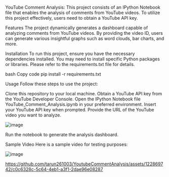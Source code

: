 YouTube Comment Analysis:
This project consists of an IPython Notebook file that enables the analysis of comments from YouTube videos. To utilize this project effectively, users need to obtain a YouTube API key.

Features
The project dynamically generates a dashboard capable of analyzing comments from YouTube videos. By providing the video ID, users can generate various insightful graphs such as word clouds, bar charts, and more.

Installation
To run this project, ensure you have the necessary dependencies installed. You may need to install specific Python packages or libraries. Please refer to the requirements.txt file for details.

bash
Copy code
pip install -r requirements.txt

Usage
Follow these steps to use the project:

Clone this repository to your local machine.
Obtain a YouTube API key from the YouTube Developer Console.
Open the IPython Notebook file YouTube_Comment_Analysis.ipynb in your preferred environment.
Insert your YouTube API key when prompted.
Provide the URL of the YouTube video you want to analyze.


![image](https://github.com/tarun261003/YoutubeCommentAnalysis/assets/122869742/64b0e5bb-557b-4d73-b2db-d4ef7c8111ba)



Run the notebook to generate the analysis dashboard.



Sample Video
Here is a sample video for testing purposes:


![image](https://github.com/tarun261003/YoutubeCommentAnalysis/assets/122869742/90c17e20-72af-479c-b351-3ff4501e0989)


https://github.com/tarun261003/YoutubeCommentAnalysis/assets/122869742/c0c6328c-5c64-4eb1-a3f1-2dae96e08287






